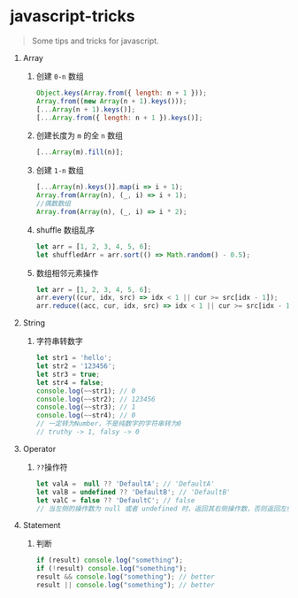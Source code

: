 # javascript-tricks

> Some tips and tricks for javascript.


1. Array
    1. 创建 `0-n` 数组
        ```js
        Object.keys(Array.from({ length: n + 1 }));
        Array.from((new Array(n + 1).keys()));
        [...Array(n + 1).keys()];
        [...Array.from({ length: n + 1 }).keys()];
        ```

    2. 创建长度为 `m` 的全 `n` 数组
        ```js
        [...Array(m).fill(n)];
        ```

    3. 创建 `1-n` 数组
        ```js
        [...Array(n).keys()].map(i => i + 1);
        Array.from(Array(n), (_, i) => i + 1);
        //偶数数组
        Array.from(Array(n), (_, i) => i * 2);
        ```

    4. shuffle 数组乱序
        ```js
        let arr = [1, 2, 3, 4, 5, 6];
        let shuffledArr = arr.sort(() => Math.random() - 0.5);
        ```

    5. 数组相邻元素操作
       ```js
       let arr = [1, 2, 3, 4, 5, 6];
       arr.every((cur, idx, src) => idx < 1 || cur >= src[idx - 1]);
       arr.reduce((acc, cur, idx, src) => idx < 1 || cur >= src[idx - 1]);
       ```

2. String
    1. 字符串转数字
        ```js
        let str1 = 'hello';
        let str2 = '123456';
        let str3 = true;
        let str4 = false;
        console.log(~~str1); // 0
        console.log(~~str2); // 123456
        console.log(~~str3); // 1
        console.log(~~str4); // 0
        // 一定转为Number，不是纯数字的字符串转为0
        // truthy -> 1, falsy -> 0 
        ```

3. Operator
    1. `??`操作符
        ```js
        let valA =  null ?? 'DefaultA'; // 'DefaultA'
        let valB = undefined ?? 'DefaultB'; // 'DefaultB'
        let valC = false ?? 'DefaultC'; // false
        // 当左侧的操作数为 null 或者 undefined 时，返回其右侧操作数，否则返回左侧操作数。
        ```

4. Statement
    1. 判断
        ```js
        if (result) console.log("something");
        if (!result) console.log("something");
        result && console.log("something"); // better
        result || console.log("something"); // better
        ```

       
